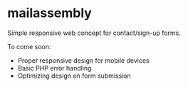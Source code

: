 # mailassembly

Simple responsive web concept for contact/sign-up forms.

To come soon:
- Proper responsive design for mobile devices
- Basic PHP error handling
- Optimizing design on form submission
